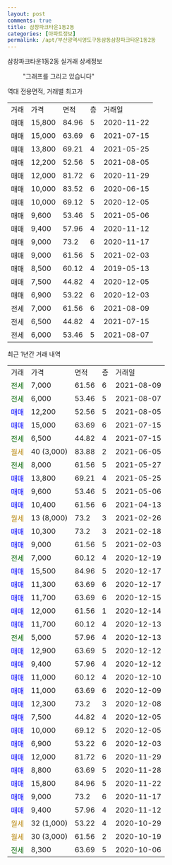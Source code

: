 ```yaml
---
layout: post
comments: true
title: 삼창파크타운1동2동
categories: [아파트정보]
permalink: /apt/부산광역시영도구동삼동삼창파크타운1동2동
---
```


삼창파크타운1동2동 실거래 상세정보

<script type="text/javascript">
  google.charts.load('current', {'packages':['line', 'corechart']});
  google.charts.setOnLoadCallback(drawChart);

  function drawChart() {
    var data = new google.visualization.DataTable();
    data.addColumn('date', '거래일');
    data.addColumn('number', "매매");
    data.addColumn('number', "전세");
    data.addColumn('number', "전매");

    data.addRows([[new Date(Date.parse("2021-08-09")), null, 7000, null], [new Date(Date.parse("2021-08-07")), null, 6000, null], [new Date(Date.parse("2021-08-05")), 12200, null, null], [new Date(Date.parse("2021-07-15")), 15000, null, null], [new Date(Date.parse("2021-07-15")), null, 6500, null], [new Date(Date.parse("2021-06-05")), null, null, null], [new Date(Date.parse("2021-05-27")), null, 8000, null], [new Date(Date.parse("2021-05-25")), 13800, null, null], [new Date(Date.parse("2021-05-06")), 9600, null, null], [new Date(Date.parse("2021-04-13")), 10400, null, null], [new Date(Date.parse("2021-02-26")), null, null, null], [new Date(Date.parse("2021-02-18")), 10300, null, null], [new Date(Date.parse("2021-02-03")), 9000, null, null], [new Date(Date.parse("2020-12-19")), null, 7000, null], [new Date(Date.parse("2020-12-17")), 15500, null, null], [new Date(Date.parse("2020-12-17")), 11300, null, null], [new Date(Date.parse("2020-12-15")), 11700, null, null], [new Date(Date.parse("2020-12-14")), 12000, null, null], [new Date(Date.parse("2020-12-13")), 11700, null, null], [new Date(Date.parse("2020-12-13")), null, 5000, null], [new Date(Date.parse("2020-12-12")), 12900, null, null], [new Date(Date.parse("2020-12-12")), 9400, null, null], [new Date(Date.parse("2020-12-10")), 11000, null, null], [new Date(Date.parse("2020-12-09")), 11000, null, null], [new Date(Date.parse("2020-12-08")), 12300, null, null], [new Date(Date.parse("2020-12-05")), 7500, null, null], [new Date(Date.parse("2020-12-05")), 10000, null, null], [new Date(Date.parse("2020-12-03")), 6900, null, null], [new Date(Date.parse("2020-11-29")), 12000, null, null], [new Date(Date.parse("2020-11-28")), 8800, null, null], [new Date(Date.parse("2020-11-22")), 15800, null, null], [new Date(Date.parse("2020-11-17")), 9000, null, null], [new Date(Date.parse("2020-11-12")), 9400, null, null], [new Date(Date.parse("2020-10-29")), null, null, null], [new Date(Date.parse("2020-10-19")), null, null, null], [new Date(Date.parse("2020-10-06")), null, 8300, null]]);

    var options = {
      hAxis: {
        format: 'yyyy/MM/dd'
      },    
      lineWidth: 0,
      pointsVisible: true,    
      title: '최근 1년간 유형별 실거래가 분포',
      legend: { position: 'bottom' }
    };

    var formatter = new google.visualization.NumberFormat({pattern:'###,###'} );
    formatter.format(data, 1);
    formatter.format(data, 2);
    
    setTimeout(function() {
        var chart = new google.visualization.LineChart(document.getElementById('columnchart_material'));
        chart.draw(data, (options));
        document.getElementById('loading').style.display = 'none';
    }, 1000);
  }
</script>


<div id="loading" style="z-index:20; display: block; margin-left: 35px">"그래프를 그리고 있습니다"</div>
<div id="columnchart_material" style="width: 95%; margin-left: -35px; display: block"></div>

역대 전용면적, 거래별 최고가
<table class="sortable">
    <tr>
      <td>거래</td>
      <td>가격</td>
      <td>면적</td>
      <td>층</td>
      <td>거래일</td>
    </tr>
        <tr>
          <td>매매</td>
          <td>15,800</td>
          <td>84.96</td>
          <td>5</td>
          <td>2020-11-22</td>
        </tr>            <tr>
          <td>매매</td>
          <td>15,000</td>
          <td>63.69</td>
          <td>6</td>
          <td>2021-07-15</td>
        </tr>            <tr>
          <td>매매</td>
          <td>13,800</td>
          <td>69.21</td>
          <td>4</td>
          <td>2021-05-25</td>
        </tr>            <tr>
          <td>매매</td>
          <td>12,200</td>
          <td>52.56</td>
          <td>5</td>
          <td>2021-08-05</td>
        </tr>            <tr>
          <td>매매</td>
          <td>12,000</td>
          <td>81.72</td>
          <td>6</td>
          <td>2020-11-29</td>
        </tr>            <tr>
          <td>매매</td>
          <td>10,000</td>
          <td>83.52</td>
          <td>6</td>
          <td>2020-06-15</td>
        </tr>            <tr>
          <td>매매</td>
          <td>10,000</td>
          <td>69.12</td>
          <td>5</td>
          <td>2020-12-05</td>
        </tr>            <tr>
          <td>매매</td>
          <td>9,600</td>
          <td>53.46</td>
          <td>5</td>
          <td>2021-05-06</td>
        </tr>            <tr>
          <td>매매</td>
          <td>9,400</td>
          <td>57.96</td>
          <td>4</td>
          <td>2020-11-12</td>
        </tr>            <tr>
          <td>매매</td>
          <td>9,000</td>
          <td>73.2</td>
          <td>6</td>
          <td>2020-11-17</td>
        </tr>            <tr>
          <td>매매</td>
          <td>9,000</td>
          <td>61.56</td>
          <td>5</td>
          <td>2021-02-03</td>
        </tr>            <tr>
          <td>매매</td>
          <td>8,500</td>
          <td>60.12</td>
          <td>4</td>
          <td>2019-05-13</td>
        </tr>            <tr>
          <td>매매</td>
          <td>7,500</td>
          <td>44.82</td>
          <td>4</td>
          <td>2020-12-05</td>
        </tr>            <tr>
          <td>매매</td>
          <td>6,900</td>
          <td>53.22</td>
          <td>6</td>
          <td>2020-12-03</td>
        </tr>        
        <tr>
              <td>전세</td>
              <td>7,000</td>
              <td>61.56</td>
              <td>6</td>
              <td>2021-08-09</td>
            </tr>            <tr>
              <td>전세</td>
              <td>6,500</td>
              <td>44.82</td>
              <td>4</td>
              <td>2021-07-15</td>
            </tr>            <tr>
              <td>전세</td>
              <td>6,000</td>
              <td>53.46</td>
              <td>5</td>
              <td>2021-08-07</td>
            </tr>        
    
</table>

최근 1년간 거래 내역

<table class="sortable">
    <tr>
      <td>거래</td>
      <td>가격</td>
      <td>면적</td>
      <td>층</td>
      <td>거래일</td>
    </tr>
    <tr>
      <td><a style="color: darkgreen">전세</a></td>
      <td>7,000</td>
      <td>61.56</td>
      <td>6</td>
      <td>2021-08-09</td>
    </tr>          <tr>
      <td><a style="color: darkgreen">전세</a></td>
      <td>6,000</td>
      <td>53.46</td>
      <td>5</td>
      <td>2021-08-07</td>
    </tr>          <tr>
      <td><a style="color: blue">매매</a></td>
      <td>12,200</td>
      <td>52.56</td>
      <td>5</td>
      <td>2021-08-05</td>
    </tr>          <tr>
      <td><a style="color: blue">매매</a></td>
      <td>15,000</td>
      <td>63.69</td>
      <td>6</td>
      <td>2021-07-15</td>
    </tr>          <tr>
      <td><a style="color: darkgreen">전세</a></td>
      <td>6,500</td>
      <td>44.82</td>
      <td>4</td>
      <td>2021-07-15</td>
    </tr>          <tr>
      <td><a style="color: darkgoldenrod">월세</a></td>
      <td>40 (3,000)</td>
      <td>83.88</td>
      <td>2</td>
      <td>2021-06-05</td>
    </tr>          <tr>
      <td><a style="color: darkgreen">전세</a></td>
      <td>8,000</td>
      <td>61.56</td>
      <td>5</td>
      <td>2021-05-27</td>
    </tr>          <tr>
      <td><a style="color: blue">매매</a></td>
      <td>13,800</td>
      <td>69.21</td>
      <td>4</td>
      <td>2021-05-25</td>
    </tr>          <tr>
      <td><a style="color: blue">매매</a></td>
      <td>9,600</td>
      <td>53.46</td>
      <td>5</td>
      <td>2021-05-06</td>
    </tr>          <tr>
      <td><a style="color: blue">매매</a></td>
      <td>10,400</td>
      <td>61.56</td>
      <td>6</td>
      <td>2021-04-13</td>
    </tr>          <tr>
      <td><a style="color: darkgoldenrod">월세</a></td>
      <td>13 (8,000)</td>
      <td>73.2</td>
      <td>3</td>
      <td>2021-02-26</td>
    </tr>          <tr>
      <td><a style="color: blue">매매</a></td>
      <td>10,300</td>
      <td>73.2</td>
      <td>3</td>
      <td>2021-02-18</td>
    </tr>          <tr>
      <td><a style="color: blue">매매</a></td>
      <td>9,000</td>
      <td>61.56</td>
      <td>5</td>
      <td>2021-02-03</td>
    </tr>          <tr>
      <td><a style="color: darkgreen">전세</a></td>
      <td>7,000</td>
      <td>60.12</td>
      <td>4</td>
      <td>2020-12-19</td>
    </tr>          <tr>
      <td><a style="color: blue">매매</a></td>
      <td>15,500</td>
      <td>84.96</td>
      <td>5</td>
      <td>2020-12-17</td>
    </tr>          <tr>
      <td><a style="color: blue">매매</a></td>
      <td>11,300</td>
      <td>63.69</td>
      <td>6</td>
      <td>2020-12-17</td>
    </tr>          <tr>
      <td><a style="color: blue">매매</a></td>
      <td>11,700</td>
      <td>63.69</td>
      <td>6</td>
      <td>2020-12-15</td>
    </tr>          <tr>
      <td><a style="color: blue">매매</a></td>
      <td>12,000</td>
      <td>61.56</td>
      <td>1</td>
      <td>2020-12-14</td>
    </tr>          <tr>
      <td><a style="color: blue">매매</a></td>
      <td>11,700</td>
      <td>60.12</td>
      <td>4</td>
      <td>2020-12-13</td>
    </tr>          <tr>
      <td><a style="color: darkgreen">전세</a></td>
      <td>5,000</td>
      <td>57.96</td>
      <td>4</td>
      <td>2020-12-13</td>
    </tr>          <tr>
      <td><a style="color: blue">매매</a></td>
      <td>12,900</td>
      <td>63.69</td>
      <td>5</td>
      <td>2020-12-12</td>
    </tr>          <tr>
      <td><a style="color: blue">매매</a></td>
      <td>9,400</td>
      <td>57.96</td>
      <td>4</td>
      <td>2020-12-12</td>
    </tr>          <tr>
      <td><a style="color: blue">매매</a></td>
      <td>11,000</td>
      <td>60.12</td>
      <td>4</td>
      <td>2020-12-10</td>
    </tr>          <tr>
      <td><a style="color: blue">매매</a></td>
      <td>11,000</td>
      <td>63.69</td>
      <td>6</td>
      <td>2020-12-09</td>
    </tr>          <tr>
      <td><a style="color: blue">매매</a></td>
      <td>12,300</td>
      <td>73.2</td>
      <td>3</td>
      <td>2020-12-08</td>
    </tr>          <tr>
      <td><a style="color: blue">매매</a></td>
      <td>7,500</td>
      <td>44.82</td>
      <td>4</td>
      <td>2020-12-05</td>
    </tr>          <tr>
      <td><a style="color: blue">매매</a></td>
      <td>10,000</td>
      <td>69.12</td>
      <td>5</td>
      <td>2020-12-05</td>
    </tr>          <tr>
      <td><a style="color: blue">매매</a></td>
      <td>6,900</td>
      <td>53.22</td>
      <td>6</td>
      <td>2020-12-03</td>
    </tr>          <tr>
      <td><a style="color: blue">매매</a></td>
      <td>12,000</td>
      <td>81.72</td>
      <td>6</td>
      <td>2020-11-29</td>
    </tr>          <tr>
      <td><a style="color: blue">매매</a></td>
      <td>8,800</td>
      <td>63.69</td>
      <td>5</td>
      <td>2020-11-28</td>
    </tr>          <tr>
      <td><a style="color: blue">매매</a></td>
      <td>15,800</td>
      <td>84.96</td>
      <td>5</td>
      <td>2020-11-22</td>
    </tr>          <tr>
      <td><a style="color: blue">매매</a></td>
      <td>9,000</td>
      <td>73.2</td>
      <td>6</td>
      <td>2020-11-17</td>
    </tr>          <tr>
      <td><a style="color: blue">매매</a></td>
      <td>9,400</td>
      <td>57.96</td>
      <td>4</td>
      <td>2020-11-12</td>
    </tr>          <tr>
      <td><a style="color: darkgoldenrod">월세</a></td>
      <td>32 (1,000)</td>
      <td>53.22</td>
      <td>4</td>
      <td>2020-10-29</td>
    </tr>          <tr>
      <td><a style="color: darkgoldenrod">월세</a></td>
      <td>30 (3,000)</td>
      <td>61.56</td>
      <td>2</td>
      <td>2020-10-19</td>
    </tr>          <tr>
      <td><a style="color: darkgreen">전세</a></td>
      <td>8,300</td>
      <td>63.69</td>
      <td>5</td>
      <td>2020-10-06</td>
    </tr>      </table>

